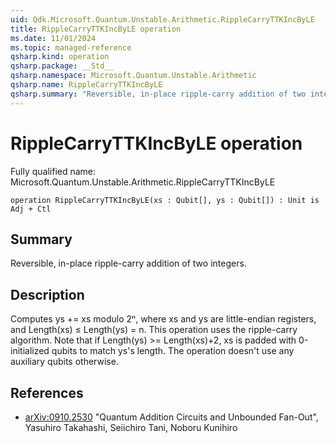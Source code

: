 ```yaml
---
uid: Qdk.Microsoft.Quantum.Unstable.Arithmetic.RippleCarryTTKIncByLE
title: RippleCarryTTKIncByLE operation
ms.date: 11/01/2024
ms.topic: managed-reference
qsharp.kind: operation
qsharp.package: __Std__
qsharp.namespace: Microsoft.Quantum.Unstable.Arithmetic
qsharp.name: RippleCarryTTKIncByLE
qsharp.summary: "Reversible, in-place ripple-carry addition of two integers."
---
```


# RippleCarryTTKIncByLE operation

Fully qualified name: Microsoft.Quantum.Unstable.Arithmetic.RippleCarryTTKIncByLE

```qsharp
operation RippleCarryTTKIncByLE(xs : Qubit[], ys : Qubit[]) : Unit is Adj + Ctl
```

## Summary
Reversible, in-place ripple-carry addition of two integers.

## Description
Computes ys += xs modulo 2ⁿ, where xs and ys are little-endian registers,
and Length(xs) ≤ Length(ys) = n.
This operation uses the ripple-carry algorithm.
Note that if Length(ys) >= Length(xs)+2, xs is padded with 0-initialized
qubits to match ys's length. The operation doesn't use any auxiliary
qubits otherwise.

## References
- [arXiv:0910.2530](https://arxiv.org/abs/0910.2530)
  "Quantum Addition Circuits and Unbounded Fan-Out",
  Yasuhiro Takahashi, Seiichiro Tani, Noboru Kunihiro
